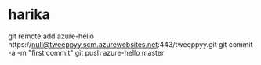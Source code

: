 # harika
git remote add azure-hello https://null@tweeppyy.scm.azurewebsites.net:443/tweeppyy.git
git commit -a -m "first commit"
git push azure-hello master
